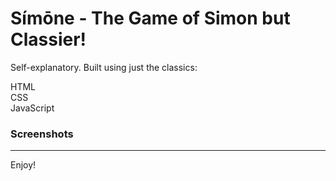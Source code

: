 # Símōne - The Game of Simon but Classier!

Self-explanatory. Built using just the classics:

HTML\
CSS\
JavaScript

### Screenshots
------------------

Enjoy!
